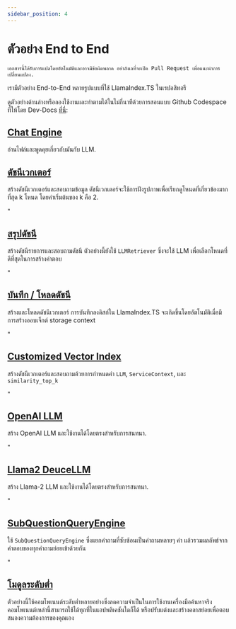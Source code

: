 ```yaml
---
sidebar_position: 4
---
```


# ตัวอย่าง End to End

`เอกสารนี้ได้รับการแปลโดยอัตโนมัติและอาจมีข้อผิดพลาด อย่าลังเลที่จะเปิด Pull Request เพื่อแนะนำการเปลี่ยนแปลง.`

เรามีตัวอย่าง End-to-End หลายรูปแบบที่ใช้ LlamaIndex.TS ในเรปอสิทอรี

ดูตัวอย่างด้านล่างหรือลองใช้งานและทำตามได้ในไม่กี่นาทีด้วยการสอนแบบ Github Codespace ที่ให้โดย Dev-Docs [ที่นี่](https://codespaces.new/team-dev-docs/lits-dev-docs-playground?devcontainer_path=.devcontainer%2Fjavascript_ltsquickstart%2Fdevcontainer.json):

## [Chat Engine](https://github.com/run-llama/LlamaIndexTS/blob/main/examples/chatEngine.ts)

อ่านไฟล์และพูดคุยเกี่ยวกับมันกับ LLM.

## [ดัชนีเวกเตอร์](https://github.com/run-llama/LlamaIndexTS/blob/main/examples/vectorIndex.ts)

สร้างดัชนีเวกเตอร์และสอบถามข้อมูล ดัชนีเวกเตอร์จะใช้การฝังรูปภาพเพื่อเรียกดูโหนดที่เกี่ยวข้องมากที่สุด k โหนด โดยค่าเริ่มต้นของ k คือ 2.

"

## [สรุปดัชนี](https://github.com/run-llama/LlamaIndexTS/blob/main/examples/summaryIndex.ts)

สร้างดัชนีรายการและสอบถามดัชนี ตัวอย่างนี้ยังใช้ `LLMRetriever` ซึ่งจะใช้ LLM เพื่อเลือกโหนดที่ดีที่สุดในการสร้างคำตอบ

"

## [บันทึก / โหลดดัชนี](https://github.com/run-llama/LlamaIndexTS/blob/main/examples/storageContext.ts)

สร้างและโหลดดัชนีเวกเตอร์ การบันทึกลงดิสก์ใน LlamaIndex.TS จะเกิดขึ้นโดยอัตโนมัติเมื่อมีการสร้างออบเจ็กต์ storage context

"

## [Customized Vector Index](https://github.com/run-llama/LlamaIndexTS/blob/main/examples/vectorIndexCustomize.ts)

สร้างดัชนีเวกเตอร์และสอบถามด้วยการกำหนดค่า `LLM`, `ServiceContext`, และ `similarity_top_k`

"

## [OpenAI LLM](https://github.com/run-llama/LlamaIndexTS/blob/main/examples/openai.ts)

สร้าง OpenAI LLM และใช้งานได้โดยตรงสำหรับการสนทนา.

"

## [Llama2 DeuceLLM](https://github.com/run-llama/LlamaIndexTS/blob/main/examples/llamadeuce.ts)

สร้าง Llama-2 LLM และใช้งานได้โดยตรงสำหรับการสนทนา.

"

## [SubQuestionQueryEngine](https://github.com/run-llama/LlamaIndexTS/blob/main/examples/subquestion.ts)

ใช้ `SubQuestionQueryEngine` ซึ่งแยกคำถามที่ซับซ้อนเป็นคำถามหลายๆ คำ แล้วรวมผลลัพธ์จากคำตอบของทุกคำถามย่อยเข้าด้วยกัน

"

## [โมดูลระดับต่ำ](https://github.com/run-llama/LlamaIndexTS/blob/main/examples/lowlevel.ts)

ตัวอย่างนี้ใช้คอมโพเนนต์ระดับต่ำหลายอย่างซึ่งลดความจำเป็นในการใช้งานเครื่องมือค้นหาจริง คอมโพเนนต์เหล่านี้สามารถใช้ได้ทุกที่ในแอปพลิเคชันใดก็ได้ หรือปรับแต่งและสร้างคลาสย่อยเพื่อตอบสนองความต้องการของคุณเอง
